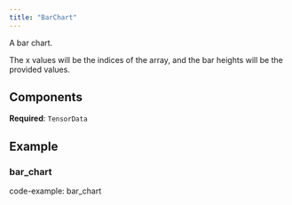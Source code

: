 ```yaml
---
title: "BarChart"
---
```


A bar chart.

The x values will be the indices of the array, and the bar heights will be the provided values.

## Components

**Required**: `TensorData`

## Example

### bar_chart

code-example: bar_chart

